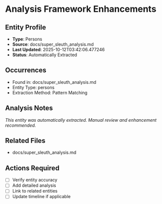 # Analysis Framework Enhancements

## Entity Profile
- **Type**: Persons
- **Source**: docs/super_sleuth_analysis.md
- **Last Updated**: 2025-10-12T03:42:06.477246
- **Status**: Automatically Extracted

## Occurrences
- Found in: docs/super_sleuth_analysis.md
- Entity Type: persons
- Extraction Method: Pattern Matching

## Analysis Notes
*This entity was automatically extracted. Manual review and enhancement recommended.*

## Related Files
- docs/super_sleuth_analysis.md

## Actions Required
- [ ] Verify entity accuracy
- [ ] Add detailed analysis
- [ ] Link to related entities
- [ ] Update timeline if applicable
